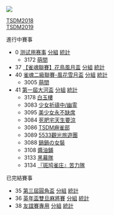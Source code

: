 [![](https://www.z4a.net/images/2018/08/01/u.png)]()

[TSDM2018](https://github.com/yuuyuyuko/uuz/edit/master/tsdm2018.md)  
[TSDM2019](https://github.com/yuuyuyuko/uuz/edit/master/tsdm2019.md)

進行中賽事
- 0 [测试用赛事](https://mahjong.pub/admin.php?cid=0&amp;c_pw=yyyyyyy) [分組](https://mahjong.pub/?cid=0#!class) [統計](https://mahjong.pub/?cid=0#!ranking)
   - 3172  [萌間](https://mahjong.pub/team.htm?t_pw=3wlAlSPl1m0N4cFN5T@DzA)
- 37 [【雀魂聯賽】花鳥風月盃](https://mahjong.pub/admin.php?cid=37&amp;c_pw=hnfy) [分組](https://mahjong.pub/?cid=37#!class) [統計](https://mahjong.pub/?cid=37#!ranking)
- 40 [雀魂二級聯賽-風花雪月盃](https://mahjong.pub/admin.php?cid=40&amp;c_pw=fhxy) [分組](https://mahjong.pub/?cid=40#!class) [統計](https://mahjong.pub/?cid=40#!ranking)
    - 3005 [萌間](https://mahjong.pub/team.htm?t_pw=3ievgia=WXm3vW3u3OR3eA)
- 41 [第一屆大河盃](https://mahjong.pub/admin.php?cid=41&amp;c_pw=dhdhd) [分組](https://mahjong.pub/?cid=41#!class) [統計](https://mahjong.pub/?cid=41#!ranking)
    - 3178 [白玉樓](https://mahjong.pub/team.htm?t_pw=3UXv5hiRsG44Ni2H7pyuaM)
    - 3083 [少女祈禱中/幽霊](https://mahjong.pub/team.htm?t_pw=1snyPgIaDzFsTqsbHhvQoX)
    - 3095 [美少女永不缺席](https://mahjong.pub/team.htm?t_pw=05sd4pGMKtarE2yLE9D4OA)
    - 3084 [死肥宅天生要涼](https://mahjong.pub/team.htm?t_pw=27T=d4YZQD5XOHjIcwJ1jp)
    - 3086 [TSDM麻雀部](https://mahjong.pub/team.htm?t_pw=2RvSN9COPtPkzyLAo3QzK@)
    - 3089 [5533觀光旅遊團](https://mahjong.pub/team.htm?t_pw=2U2VpC2HoKgsUfigTzSEFc)
    - 3088 [鍋鍋の女裝](https://mahjong.pub/team.htm?t_pw=0ylfmL6atw0GZ1f=aOiipJ)
    - 3108 [醬油鋪](https://mahjong.pub/team.htm?t_pw=2dzBoxIrLLiL9AGQ8Hts9p)
    - 3133 [黑幕隊](https://mahjong.pub/team.htm?t_pw=2DBX2o2BIQ0p8FmpPA=TJ4)
    - 3134 [『斑鸠雀庄』苦力隊](https://mahjong.pub/team.htm?t_pw=1r0YleTXUF0V5qusH=05ea)

已完結賽事
- 35 [第三屆圓角盃](https://mahjong.pub/admin.php?cid=35&amp;c_pw=yjbyjb3) [分組](https://mahjong.pub/?cid=35#!class) [統計](https://mahjong.pub/?cid=35#!ranking)
- 36 [英年盃雙旦麻將賽](https://mahjong.pub/admin.php?cid=36&amp;c_pw=ynbynbnb) [分組](https://mahjong.pub/?cid=36#!class) [統計](https://mahjong.pub/?cid=36#!ranking)
- 38 [友誼賽專用](https://mahjong.pub/admin.php?cid=38&amp;c_pw=yysyys) [分組](https://mahjong.pub/?cid=38#!class) [統計](https://mahjong.pub/?cid=38#!ranking)
